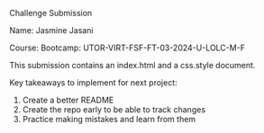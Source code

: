 Challenge Submission

Name: Jasmine Jasani

Course: Bootcamp: UTOR-VIRT-FSF-FT-03-2024-U-LOLC-M-F

This submission contains an index.html and a css.style document. 

Key takeaways to implement for next project:
1. Create a better README
2. Create the repo early to be able to track changes
3. Practice making mistakes and learn from them
